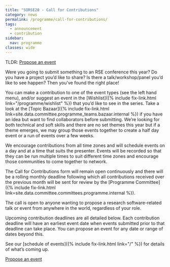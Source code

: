 ```yaml
---
title: "SORSE20 - Call for Contributions"
category: news
permalink: /programme/call-for-contributions/
tags:
  - announcement
  - contribution
sidebar:
  nav: programme
classes: wide
---
```


TLDR: <a href="{{site.indico_base_event}}/abstracts" class="btn btn--success" target="_blank"><i class="fas fa-pen"></i> Propose an event</a>

Were you going to submit something to an RSE conference this year? Do you have a project you’d like to share? Is there a talk/workshop/panel you’d like to see happen? Then you’ve found the right place!

You can make a contribution to one of the event types (see the left hand menu), and/or suggest an event in the [Wishlist]({% include fix-link.html link="/programme/wishlist" %}) that you’d like to see in the series. Take a look at the [Topic Bazaar]({% include fix-link.html link=site.data.committee.programme_teams.bazaar.internal %}) if you have an idea but want to find collaborators before submitting. We’re looking for both technical and soft skills and there are no set themes this year but if a theme emerges, we may group those events together to create a half day event or a run of events over a few weeks.

We encourage contributions from all time zones and will schedule events on a day and at a time that suits the presenter. Events will be recorded so that they can be run multiple times to suit different time zones and encourage those communities to come together to network.

The Call for Contributions form will remain open continuously and there will be a rolling monthly deadline following which all contributions received over the previous month will be sent for review by the [Programme Committee]({% include fix-link.html link=site.data.committee.committees.programme.internal %}).

The call is open to anyone wanting to propose a research software-related talk or event from anywhere in the world, regardless of your role.

Upcoming contribution deadlines are all detailed below. Each contribution deadline will have an earliest event date when events submitted prior to that deadline can take place. You can propose an event for any date or range of dates beyond this.

See our [schedule of events]({% include fix-link.html link="/" %}) for details of what’s coming up.

<a href="{{site.indico_base_event}}/abstracts" class="btn btn--success" target="_blank"><i class="fas fa-pen"></i> Propose an event</a>

